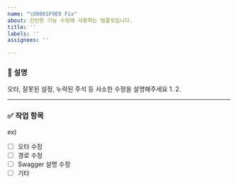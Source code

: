 ```yaml
---
name: "\U0001F9E9 Fix"
about: 간단한 기능 수정에 사용하는 템플릿입니다.
title: ''
labels: ''
assignees: ''

---
```


### 📄 설명
오타, 잘못된 설정, 누락된 주석 등 사소한 수정을 설명해주세요
1.
2.

---

### ✅ 작업 항목
ex)
- [ ] 오타 수정
- [ ] 경로 수정
- [ ] Swagger 설명 수정
- [ ] 기타
